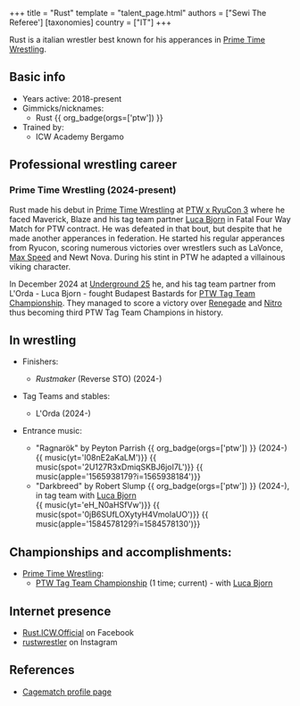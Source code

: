 +++
title = "Rust"
template = "talent_page.html"
authors = ["Sewi The Referee']
[taxonomies]
country = ["IT"]
+++

Rust is a italian wrestler best known for his apperances in [Prime Time Wrestling](@/o/ptw.md).

## Basic info

* Years active: 2018-present
* Gimmicks/nicknames:
  - Rust {{ org_badge(orgs=['ptw']) }}
* Trained by:
  - ICW Academy Bergamo

## Professional wrestling career

### Prime Time Wrestling (2024-present)

Rust made his debut in [Prime Time Wrestling](@/o/ptw.md) at [PTW x RyuCon 3](@/e/ptw/2024-07-07-ptw-x-ryucon.md) where he faced Maverick, Blaze and his tag team partner [Luca Bjorn](@/w/luca-bjorn.md) in Fatal Four Way Match for PTW contract. He was defeated in that bout, but despite that he made another apperances in federation. He started his regular apperances from Ryucon, scoring numerous victories over wrestlers such as LaVonce, [Max Speed](@/w/max-speed.md) and Newt Nova. During his stint in PTW he adapted a villainous viking character.

In December 2024 at [Underground 25](@/e/ptw/2024-12-07-ptw-underground-25.md) he, and his tag team partner from L'Orda - Luca Bjorn - fought Budapest Bastards for [PTW Tag Team Championship](@/c/ptw-tag-team-championship.md). They managed to score a victory over [Renegade](@/w/renegade.md) and [Nitro](@/w/nitro.md) thus becoming third PTW Tag Team Champions in history.

## In wrestling

* Finishers:
  - _Rustmaker_ (Reverse STO) (2024-) 

* Tag Teams and stables:
  - L'Orda (2024-)

* Entrance music:
  - "Ragnarök" by Peyton Parrish
    {{ org_badge(orgs=['ptw']) }} (2024-) <br>
    {{ music(yt='I08nE2aKaLM')}}
    {{ music(spot='2U127R3xDmiqSKBJ6joI7L')}}
    {{ music(apple='1565938179?i=1565938184')}}
  - "Darkbreed" by Robert Slump
    {{ org_badge(orgs=['ptw']) }} (2024-), in tag team with [Luca Bjorn](@/w/luca-bojrn.md) <br>
    {{ music(yt='eH_N0aHSfVw')}}
    {{ music(spot='0jB6SUfLOXytyH4VmolaUO')}}
    {{ music(apple='1584578129?i=1584578130')}}

## Championships and accomplishments:

* [Prime Time Wrestling](@/o/ptw.md):
  - [PTW Tag Team Championship](@/c/ptw-tag-team-championship.md) (1 time; current) - with [Luca Bjorn](@/w/luca-bjorn.md)

## Internet presence

* [Rust.ICW.Official](https://www.facebook.com/Rust.ICW.Official) on Facebook
* [rustwrestler](https://www.instagram.com/rustwrestler) on Instagram

## References

* [Cagematch profile page](https://www.cagematch.net/?id=2&nr=21918)
